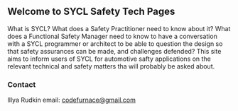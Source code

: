 ## Welcome to SYCL Safety Tech Pages

What is SYCL? What does a Safety Practitioner need to know about it? What does a Functional Safety Manager need to know to have a conversation with a SYCL programmer or architect to be able to question the design so that safety assurances can be made, and challenges defended? This site aims to inform users of SYCL for automotive safty applications on the relevant technical and safety matters tha will probably be asked about.

### Contact

Illya Rudkin email: codefurnace@gmail.com
